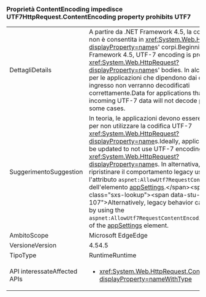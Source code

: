 ### <a name="httprequestcontentencoding-property-prohibits-utf7"></a><span data-ttu-id="2b986-101">Proprietà ContentEncoding impedisce UTF7</span><span class="sxs-lookup"><span data-stu-id="2b986-101">HttpRequest.ContentEncoding property prohibits UTF7</span></span>

|   |   |
|---|---|
|<span data-ttu-id="2b986-102">Dettagli</span><span class="sxs-lookup"><span data-stu-id="2b986-102">Details</span></span>|<span data-ttu-id="2b986-103">A partire da .NET Framework 4.5, la codifica UTF-7 non è consentita in <xref:System.Web.HttpRequest?displayProperty=name>s' corpi.</span><span class="sxs-lookup"><span data-stu-id="2b986-103">Beginning in .NET Framework 4.5, UTF-7 encoding is prohibited in <xref:System.Web.HttpRequest?displayProperty=name>s' bodies.</span></span> <span data-ttu-id="2b986-104">In alcuni casi i dati per le applicazioni che dipendono dai dati UTF-7 in ingresso non verranno decodificati correttamente.</span><span class="sxs-lookup"><span data-stu-id="2b986-104">Data for applications that depend on incoming UTF-7 data will not decode properly in some cases.</span></span>|
|<span data-ttu-id="2b986-105">Suggerimento</span><span class="sxs-lookup"><span data-stu-id="2b986-105">Suggestion</span></span>|<span data-ttu-id="2b986-106">In teoria, le applicazioni devono essere aggiornate per non utilizzare la codifica UTF-7 <xref:System.Web.HttpRequest?displayProperty=name>s.</span><span class="sxs-lookup"><span data-stu-id="2b986-106">Ideally, applications should be updated to not use UTF-7 encoding in <xref:System.Web.HttpRequest?displayProperty=name>s.</span></span> <span data-ttu-id="2b986-107">In alternativa, è possibile ripristinare il comportamento legacy usando l'attributo <code>aspnet:AllowUtf7RequestContentEncoding</code> dell'elemento [appSettings](https://msdn.microsoft.com/library/hh975440(v=vs.110).aspx).</span><span class="sxs-lookup"><span data-stu-id="2b986-107">Alternatively, legacy behavior can be restored by using the <code>aspnet:AllowUtf7RequestContentEncoding</code> attribute of the [appSettings](https://msdn.microsoft.com/library/hh975440(v=vs.110).aspx) element.</span></span>|
|<span data-ttu-id="2b986-108">Ambito</span><span class="sxs-lookup"><span data-stu-id="2b986-108">Scope</span></span>|<span data-ttu-id="2b986-109">Microsoft Edge</span><span class="sxs-lookup"><span data-stu-id="2b986-109">Edge</span></span>|
|<span data-ttu-id="2b986-110">Versione</span><span class="sxs-lookup"><span data-stu-id="2b986-110">Version</span></span>|<span data-ttu-id="2b986-111">4.5</span><span class="sxs-lookup"><span data-stu-id="2b986-111">4.5</span></span>|
|<span data-ttu-id="2b986-112">Tipo</span><span class="sxs-lookup"><span data-stu-id="2b986-112">Type</span></span>|<span data-ttu-id="2b986-113">Runtime</span><span class="sxs-lookup"><span data-stu-id="2b986-113">Runtime</span></span>|
|<span data-ttu-id="2b986-114">API interessate</span><span class="sxs-lookup"><span data-stu-id="2b986-114">Affected APIs</span></span>|<ul><li><xref:System.Web.HttpRequest.ContentEncoding?displayProperty=nameWithType></li></ul>|

